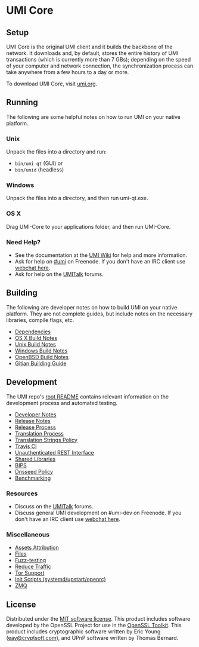 UMI Core
=============

Setup
---------------------
UMI Core is the original UMI client and it builds the backbone of the network. It downloads and, by default, stores the entire history of UMI transactions (which is currently more than 7 GBs); depending on the speed of your computer and network connection, the synchronization process can take anywhere from a few hours to a day or more.

To download UMI Core, visit [umi.org](https://umi.org).

Running
---------------------
The following are some helpful notes on how to run UMI on your native platform.

### Unix

Unpack the files into a directory and run:

- `bin/umi-qt` (GUI) or
- `bin/umid` (headless)

### Windows

Unpack the files into a directory, and then run umi-qt.exe.

### OS X

Drag UMI-Core to your applications folder, and then run UMI-Core.

### Need Help?

* See the documentation at the [UMI Wiki](https://umi.info/)
for help and more information.
* Ask for help on [#umi](http://webchat.freenode.net?channels=umi) on Freenode. If you don't have an IRC client use [webchat here](http://webchat.freenode.net?channels=umi).
* Ask for help on the [UMITalk](https://umitalk.io/) forums.

Building
---------------------
The following are developer notes on how to build UMI on your native platform. They are not complete guides, but include notes on the necessary libraries, compile flags, etc.

- [Dependencies](dependencies.md)
- [OS X Build Notes](build-osx.md)
- [Unix Build Notes](build-unix.md)
- [Windows Build Notes](build-windows.md)
- [OpenBSD Build Notes](build-openbsd.md)
- [Gitian Building Guide](gitian-building.md)

Development
---------------------
The UMI repo's [root README](/README.md) contains relevant information on the development process and automated testing.

- [Developer Notes](developer-notes.md)
- [Release Notes](release-notes.md)
- [Release Process](release-process.md)
- [Translation Process](translation_process.md)
- [Translation Strings Policy](translation_strings_policy.md)
- [Travis CI](travis-ci.md)
- [Unauthenticated REST Interface](REST-interface.md)
- [Shared Libraries](shared-libraries.md)
- [BIPS](bips.md)
- [Dnsseed Policy](dnsseed-policy.md)
- [Benchmarking](benchmarking.md)

### Resources
* Discuss on the [UMITalk](https://umitalk.io/) forums.
* Discuss general UMI development on #umi-dev on Freenode. If you don't have an IRC client use [webchat here](http://webchat.freenode.net/?channels=umi-dev).

### Miscellaneous
- [Assets Attribution](assets-attribution.md)
- [Files](files.md)
- [Fuzz-testing](fuzzing.md)
- [Reduce Traffic](reduce-traffic.md)
- [Tor Support](tor.md)
- [Init Scripts (systemd/upstart/openrc)](init.md)
- [ZMQ](zmq.md)

License
---------------------
Distributed under the [MIT software license](/COPYING).
This product includes software developed by the OpenSSL Project for use in the [OpenSSL Toolkit](https://www.openssl.org/). This product includes
cryptographic software written by Eric Young ([eay@cryptsoft.com](mailto:eay@cryptsoft.com)), and UPnP software written by Thomas Bernard.
